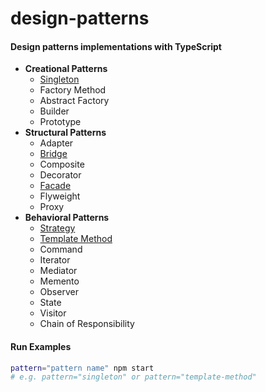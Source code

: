 # design-patterns

#### Design patterns implementations with TypeScript

- **Creational Patterns**
  - [Singleton](/singleton)
  - Factory Method
  - Abstract Factory
  - Builder
  - Prototype
- **Structural Patterns**
  - Adapter
  - [Bridge](/bridge)
  - Composite
  - Decorator
  - [Facade](/facade)
  - Flyweight
  - Proxy
- **Behavioral Patterns**
  - [Strategy](/strategy)
  - [Template Method](/template-method)
  - Command
  - Iterator
  - Mediator
  - Memento
  - Observer
  - State
  - Visitor
  - Chain of Responsibility

#### Run Examples

```bash
pattern="pattern name" npm start
# e.g. pattern="singleton" or pattern="template-method"
```

